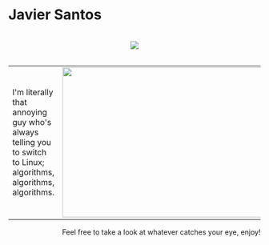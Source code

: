 # Javier Santos

<br/>

<div align="center">
  <a href="https://skillicons.dev">
    <img src="https://skillicons.dev/icons?i=linux,git,docker,kubernetes,markdown,java,spring,python,tensorflow,django,flask,r,go,js,ts,react,astro,nodejs,html,css,bun,tailwind,postgres,sqlite,mysql,postman,neovim,vim,vscode,stackoverflow" />
  </a>
</div>
  
<br/>
  
<table>
  <tr>
    <td>
      <p>I'm literally that annoying guy who's always telling you to switch to Linux; algorithms, algorithms, algorithms.</p>
    </td>
    <td>
      <img src="https://i.giphy.com/media/v1.Y2lkPTc5MGI3NjExOXJpMnY2YnB6cDJub3VqeXc4dXR2cThjbHMyYm9iajU1ZDBpaTM0cSZlcD12MV9pbnRlcm5hbF9naWZfYnlfaWQmY3Q9Zw/3osxYqNvrl2YaPGLaU/giphy.gif" width="600" height="300">
    </td>
  </tr>
</table>

<div align="right">
  <p>Feel free to take a look at whatever catches your eye, enjoy!</p>
</div>
